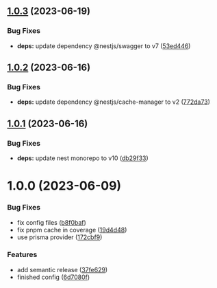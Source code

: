 ## [1.0.3](https://github.com/GabrielGuedess/NestJs-Boilerplate/compare/v1.0.2...v1.0.3) (2023-06-19)


### Bug Fixes

* **deps:** update dependency @nestjs/swagger to v7 ([53ed446](https://github.com/GabrielGuedess/NestJs-Boilerplate/commit/53ed4469b57fc27e09d46e206f0e4122f5e94272))

## [1.0.2](https://github.com/GabrielGuedess/NestJs-Boilerplate/compare/v1.0.1...v1.0.2) (2023-06-16)


### Bug Fixes

* **deps:** update dependency @nestjs/cache-manager to v2 ([772da73](https://github.com/GabrielGuedess/NestJs-Boilerplate/commit/772da73ccd031fdc3acdfdae2bd8ac3c0ac2da1d))

## [1.0.1](https://github.com/GabrielGuedess/NestJs-Boilerplate/compare/v1.0.0...v1.0.1) (2023-06-16)


### Bug Fixes

* **deps:** update nest monorepo to v10 ([db29f33](https://github.com/GabrielGuedess/NestJs-Boilerplate/commit/db29f33e1232e94cadc6538509f7c10b02a2331c))

# 1.0.0 (2023-06-09)


### Bug Fixes

* fix config files ([b8f0baf](https://github.com/GabrielGuedess/NestJs-Boilerplate/commit/b8f0bafb959dc24cbb90b4cefe55f9c2cc024119))
* fix pnpm cache in coverage ([19d4d48](https://github.com/GabrielGuedess/NestJs-Boilerplate/commit/19d4d4817c2b86327dee21f8682494e7bc825f68))
* use prisma provider ([172cbf9](https://github.com/GabrielGuedess/NestJs-Boilerplate/commit/172cbf9d481d54039cc2517211f9c2e7bb9be914))


### Features

* add semantic release ([37fe629](https://github.com/GabrielGuedess/NestJs-Boilerplate/commit/37fe6295cf2353f8f9a293760c664ef46eb88c91))
* finished config ([6d7080f](https://github.com/GabrielGuedess/NestJs-Boilerplate/commit/6d7080f88ed8e68fcb749633c2e3b1445601be75))
